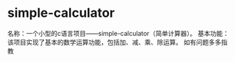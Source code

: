 # simple-calculator
名称：一个小型的c语言项目——simple-calculator（简单计算器）。 基本功能： 该项目实现了基本的数学运算功能，包括加、减、乘、除运算。
如有问题多多指教
